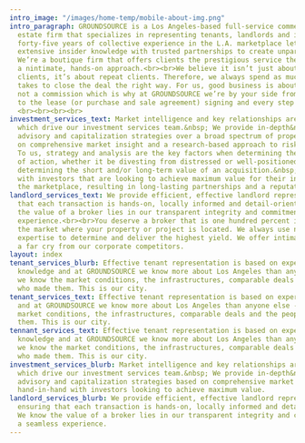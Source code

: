 ```yaml
---
intro_image: "/images/home-temp/mobile-about-img.png"
intro_paragraph: GROUNDSOURCE is a Los Angeles-based full-service commercial real
  estate firm that specializes in representing tenants, landlords and investors. Our
  forty-five years of collective experience in the L.A. marketplace lets us combine
  extensive insider knowledge with trusted partnerships to create unparalleled value.
  We’re a boutique firm that offers clients the prestigious service they deserve with
  a nintimate, hands-on approach.<br><br>We believe it isn’t just about satisfied
  clients, it’s about repeat clients. Therefore, we always spend as much time as it
  takes to close the deal the right way. For us, good business is about a connection,
  not a commission which is why at GROUNDSOURCE we’re by your side from the fact-finding
  to the lease (or purchase and sale agreement) signing and every step along the way.
  <br><br><br><br>
investment_services_text: Market intelligence and key relationships are the catalysts
  which drive our investment services team.&nbsp; We provide in-depth&nbsp;&nbsp;investment
  advisory and capitalization strategies over a broad spectrum of property types based
  on comprehensive market insight and a research-based approach to risk mitigation.&nbsp;
  To us, strategy and analysis are the key factors when determining the best course
  of action, whether it be divesting from distressed or well-positioned assets, or
  determining the short and/or long-term value of an acquisition.&nbsp; We work hand-in-hand
  with investors that are looking to achieve maximum value for their interests in
  the marketplace, resulting in long-lasting partnerships and a reputation of trust.
landlord_services_text: We provide efficient, effective landlord representation, ensuring
  that each transaction is hands-on, locally informed and detail-oriented. We know
  the value of a broker lies in our transparent integrity and commitment to a seamless
  experience.<br><br>You deserve a broker that is one hundred percent invested in
  the market where your property or project is located. We always use neighborhood
  expertise to determine and deliver the highest yield. We offer intimate accessibility,
  a far cry from our corporate competitors.
layout: index
tenant_services_blurb: Effective tenant representation is based on experience and
  knowledge and at GROUNDSOURCE we know more about Los Angeles than anyone else --
  we know the market conditions, the infrastructures, comparable deals and the people
  who made them. This is our city.
tenant_services_text: Effective tenant representation is based on experience and knowledge
  and at GROUNDSOURCE we know more about Los Angeles than anyone else -- we know the
  market conditions, the infrastructures, comparable deals and the people who made
  them. This is our city.
tennant_services_text: Effective tenant representation is based on experience and
  knowledge and at GROUNDSOURCE we know more about Los Angeles than anyone else --
  we know the market conditions, the infrastructures, comparable deals and the people
  who made them. This is our city.
investment_services_blurb: Market intelligence and key relationships are the catalysts
  which drive our investment services team.&nbsp; We provide in-depth&nbsp;&nbsp;investment
  advisory and capitalization strategies based on comprehensive market insight, working
  hand-in-hand with investors looking to achieve maximum value.
landlord_services_blurb: We provide efficient, effective landlord representation,
  ensuring that each transaction is hands-on, locally informed and detail-oriented.
  We know the value of a broker lies in our transparent integrity and commitment to
  a seamless experience.
---
```




